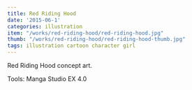 ```yaml
---
title: Red Riding Hood
date: '2015-06-1'
categories: illustration
item: "/works/red-riding-hood/red-riding-hood.jpg"
thumb: "/works/red-riding-hood/red-riding-hood-thumb.jpg"
tags: illustration cartoon character girl
---
```

Red Riding Hood concept art.

Tools: Manga Studio EX 4.0
